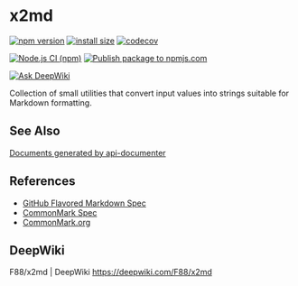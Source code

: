 # x2md

[![npm version](https://badge.fury.io/js/x2md.svg?icon=si%3Anpm)](https://badge.fury.io/js/x2md)
[![install size](https://packagephobia.com/badge?p=x2md)](https://packagephobia.com/result?p=x2md)
[![codecov](https://codecov.io/gh/F88/x2md/branch/main/graph/badge.svg?token=TNBVNCPR6C)](https://codecov.io/gh/F88/x2md)

[![Node.js CI (npm)](https://github.com/F88/x2md/actions/workflows/nodejs-ci-npm.yml/badge.svg)](https://github.com/F88/x2md/actions/workflows/nodejs-ci-npm.yml)
[![Publish package to npmjs.com](https://github.com/F88/x2md/actions/workflows/npm-publish-to-npmjs.yml/badge.svg?branch=main)](https://github.com/F88/x2md/actions/workflows/npm-publish-to-npmjs.yml)

[![Ask DeepWiki](https://deepwiki.com/badge.svg)](https://deepwiki.com/F88/x2md)


Collection of small utilities that convert input values into strings suitable for Markdown formatting.

## See Also

[Documents generated by api-documenter](https://github.com/F88/x2md/tree/main/docs/index.md)

## References

- [GitHub Flavored Markdown Spec](https://github.github.com/gfm/)
- [CommonMark Spec](https://spec.commonmark.org/)
- [CommonMark.org](https://commonmark.org/)

## DeepWiki

F88/x2md | DeepWiki <https://deepwiki.com/F88/x2md>
